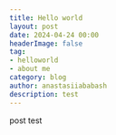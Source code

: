 ```yaml
---
title: Hello world
layout: post
date: 2024-04-24 00:00
headerImage: false
tag:
- helloworld
- about me
category: blog
author: anastasiiababash
description: test
---
```


post test
